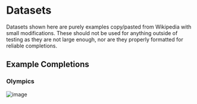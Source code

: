# Datasets
Datasets shown here are purely examples copy/pasted from Wikipedia with small modifications. These should not be used for anything outside of testing as they are not large enough, nor are they properly formatted for reliable completions.

## Example Completions

### Olympics
![image](https://github.com/QuixThe2nd/ProntoLM/assets/25378634/f641e5f0-1571-44ce-9367-c3479523e618)
